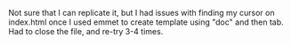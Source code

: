 Not sure that I can replicate it, but I had issues with finding my cursor on index.html once I used emmet to create template using "doc" and then tab. Had to close the file, and re-try 3-4 times. 